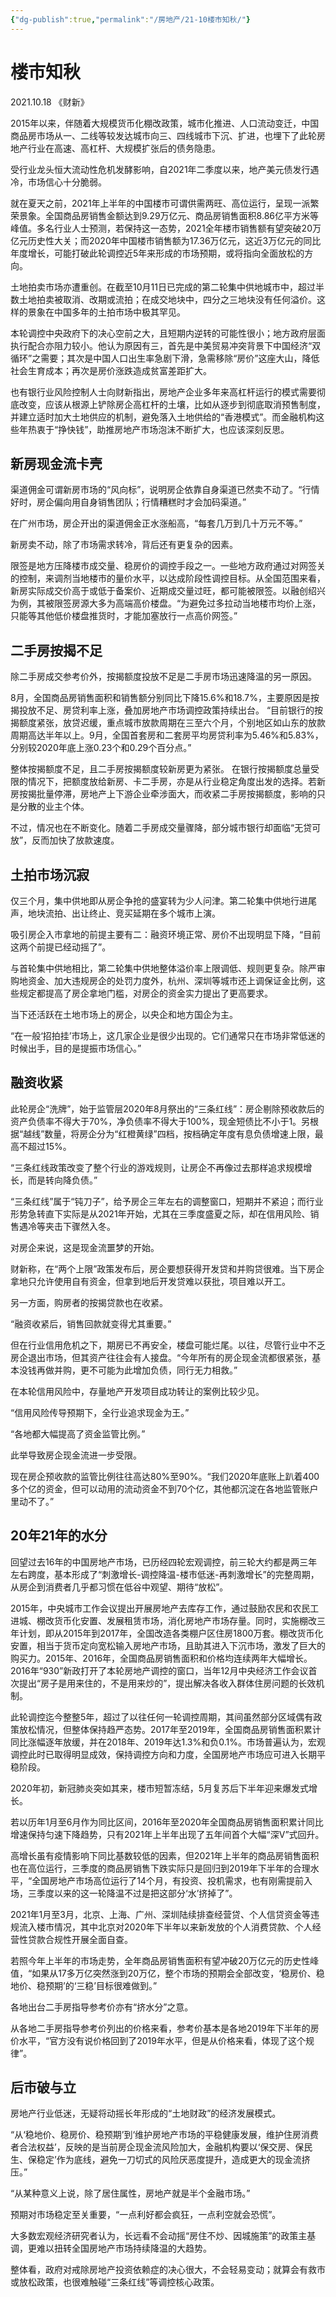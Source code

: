 ```yaml
---
{"dg-publish":true,"permalink":"/房地产/21-10楼市知秋/"}
---
```


# 楼市知秋
2021.10.18 《财新》

2015年以来，伴随着大规模货币化棚改政策，城市化推进、人口流动变迁，中国商品房市场从一、二线等较发达城市向三、四线城市下沉、扩进，也埋下了此轮房地产行业在高速、高杠杆、大规模扩张后的债务隐患。

受行业龙头恒大流动性危机发酵影响，自2021年二季度以来，地产美元债发行遇冷，市场信心十分脆弱。

就在夏天之前，2021年上半年的中国楼市可谓供需两旺、高位运行，呈现一派繁荣景象。全国商品房销售金额达到9.29万亿元、商品房销售面积8.86亿平方米等峰值。多名行业人士预测，若保持这一态势，2021全年楼市销售额有望突破20万亿元历史性大关；而2020年中国楼市销售额为17.36万亿元，这近3万亿元的同比年度增长，可能打破此轮调控近5年来形成的市场预期，或将指向全面放松的方向。

土地拍卖市场亦遭重创。在截至10月11日已完成的第二轮集中供地城市中，超过半数土地拍卖被取消、改期或流拍；在成交地块中，四分之三地块没有任何溢价。这样的景象在中国多年的土拍市场中极其罕见。

本轮调控中央政府下的决心空前之大，且短期内逆转的可能性很小；地方政府层面执行配合亦阻力较小。他认为原因有三，首先是中美贸易冲突背景下中国经济“双循环”之需要；其次是中国人口出生率急剧下滑，急需移除“房价”这座大山，降低社会生育成本；再次是房价涨跌造成贫富差距扩大。

也有银行业风险控制人士向财新指出，房地产企业多年来高杠杆运行的模式需要彻底改变，应该从根源上铲除房企高杠杆的土壤，比如从逐步到彻底取消预售制度，并建立适时加大土地供应的机制，避免落入土地供给的“香港模式”。而金融机构这些年热衷于“挣快钱”，助推房地产市场泡沫不断扩大，也应该深刻反思。

## 新房现金流卡壳

渠道佣金可谓新房市场的“风向标”，说明房企依靠自身渠道已然卖不动了。“行情好时，房企偏向用自身销售团队；行情糟糕时才会加码渠道。”

在广州市场，房企开出的渠道佣金正水涨船高，“每套几万到几十万元不等。”

新房卖不动，除了市场需求转冷，背后还有更复杂的因素。

限签是地方压降楼市成交量、稳房价的调控手段之一。一些地方政府通过对网签关的控制，来调剂当地楼市的量价水平，以达成阶段性调控目标。从全国范围来看，新房实际成交价高于或低于备案价、近期成交量过旺，都可能被限签。以融创绍兴为例，其被限签房源大多为高端高价楼盘。“为避免过多拉动当地楼市均价上涨，只能等其他低价楼盘推货时，才能加塞放行一点高价网签。”

## 二手房按揭不足

除二手房成交参考价外，按揭额度投放不足是二手房市场迅速降温的另一原因。

8月，全国商品房销售面积和销售额分别同比下降15.6%和18.7%，主要原因是按揭投放不足、房贷利率上涨，叠加房地产市场调控政策持续出台。
“目前银行的按揭额度紧张，放贷迟缓，重点城市放款周期在三至六个月，个别地区如山东的放款周期高达半年以上。9月，全国首套房和二套房平均房贷利率为5.46%和5.83%，分别较2020年底上涨0.23个和0.29个百分点。”

整体按揭额度不足，且二手房按揭额度较新房更为紧张。
在银行按揭额度总量受限的情况下，把额度放给新房、卡二手房，亦是从行业稳定角度出发的选择。若新房按揭批量停滞，房地产上下游企业牵涉面大，而收紧二手房按揭额度，影响的只是分散的业主个体。

不过，情况也在不断变化。随着二手房成交量骤降，部分城市银行却面临“无贷可放”，反而加快了放款速度。

## 土拍市场沉寂

仅三个月，集中供地即从房企争抢的盛宴转为少人问津。第二轮集中供地行进尾声，地块流拍、出让终止、竞买延期在多个城市上演。

吸引房企入市拿地的前提主要有二：融资环境正常、房价不出现明显下降，“目前这两个前提已经动摇了”。

与首轮集中供地相比，第二轮集中供地整体溢价率上限调低、规则更复杂。除严审购地资金、加大违规房企的处罚力度外，杭州、深圳等城市还上调保证金比例，这些规定都提高了房企拿地门槛，对房企的资金实力提出了更高要求。

当下还活跃在土地市场上的房企，以央企和地方国企为主。

“在一般‘招拍挂’市场上，这几家企业是很少出现的。它们通常只在市场非常低迷的时候出手，目的是提振市场信心。”

## 融资收紧

此轮房企“洗牌”，始于监管层2020年8月祭出的“三条红线”：房企剔除预收款后的资产负债率不得大于70%，净负债率不得大于100%，现金短债比不小于1。另根据“越线”数量，将房企分为“红橙黄绿”四档，按档确定年度有息负债增速上限，最高不超过15%。

“三条红线政策改变了整个行业的游戏规则，让房企不再像过去那样追求规模增长，而是转向降负债。”

“三条红线”属于“钝刀子”，给予房企三年左右的调整窗口，短期并不紧迫；而行业形势急转直下实际是从2021年开始，尤其在三季度盛夏之际，却在信用风险、销售遇冷等夹击下骤然入冬。

对房企来说，这是现金流噩梦的开始。

财新称，在“两个上限”政策发布后，房企要想获得开发贷和并购贷很难。当下房企拿地只允许使用自有资金，但拿到地后开发贷难以获批，项目难以开工。

另一方面，购房者的按揭贷款也在收紧。

“融资收紧后，销售回款就变得尤其重要。”

但在行业信用危机之下，期房已不再安全，楼盘可能烂尾。以往，尽管行业中不乏房企退出市场，但其资产往往会有人接盘。“今年所有的房企现金流都很紧张，基本没钱再做并购，更不可能为此增加负债，同行无力相救。”

在本轮信用风险中，存量地产开发项目成功转让的案例比较少见。

“信用风险传导预期下，全行业追求现金为王。”

“各地都大幅提高了资金监管比例。”

此举导致房企现金流进一步受限。

现在房企预收款的监管比例往往高达80%至90%。“我们2020年底账上趴着400多个亿的资金，但可以动用的流动资金不到70个亿，其他都沉淀在各地监管账户里动不了。”

## 20年21年的水分

回望过去16年的中国房地产市场，已历经四轮宏观调控，前三轮大约都是两三年左右跨度，基本形成了“刺激增长-调控降温-楼市低迷-再刺激增长”的完整周期，从房企到消费者几乎都习惯在低谷中观望、期待“放松”。

2015年，中央城市工作会议提出开展房地产去库存工作，通过鼓励农民和农民工进城、棚改货币化安置、发展租赁市场，消化房地产市场存量。同时，实施棚改三年计划，即从2015年到2017年，全国改造各类棚户区住房1800万套。棚改货币化安置，相当于货币定向宽松输入房地产市场，且助其进入下沉市场，激发了巨大的购买力。2015年、2016年，全国商品房销售面积和价格均连续两年大幅增长。2016年“930”新政打开了本轮房地产调控的窗口，当年12月中央经济工作会议首次提出“房子是用来住的，不是用来炒的”，提出解决各收入群体住房问题的长效机制。

此轮调控迄今整整5年，超过了以往任何一轮调控周期，其间虽然部分区域偶有政策放松情况，但整体保持趋严态势。2017年至2019年，全国商品房销售面积累计同比涨幅逐年放缓，并在2018年、2019年达1.3%和负0.1%。市场普遍认为，宏观调控此时已取得明显成效，保持调控方向和力度，全国房地产市场应可进入长期平稳阶段。

2020年初，新冠肺炎突如其来，楼市短暂冻结，5月复苏后下半年迎来爆发式增长。

若以历年1月至6月作为同比区间，2016年至2020年全国商品房销售面积累计同比增速保持匀速下降趋势，只有2021年上半年出现了五年间首个大幅“深V”式回升。

高增长虽有疫情影响下同比基数较低的因素，但2021年上半年的商品房销售面积也在高位运行，三季度的商品房销售下跌实际只是回归到2019年下半年的合理水平，“全国房地产市场高位运行了14个月，有投资、投机需求，也有刚需提前入场，三季度以来的这一轮降温不过是把这部分‘水’挤掉了”。

2021年1月至3月，北京、上海、广州、深圳陆续排查经营贷、个人信贷资金等违规流入楼市情况，其中北京对2020年下半年以来新发放的个人消费贷款、个人经营性贷款合规性开展全面自查。

若照今年上半年的市场走势，全年商品房销售面积有望冲破20万亿元的历史性峰值，“如果从17多万亿突然涨到20万亿，整个市场的预期会全部改变，‘稳房价、稳地价、稳预期’的‘三稳’目标很难做到。”

各地出台二手房指导参考价亦有“挤水分”之意。

从各地二手房指导参考价列出的价格来看，参考价基本是各地2019年下半年的房价水平，“官方没有说价格回到了2019年水平，但是从价格来看，体现了这个规律”。

## 后市破与立

房地产行业低迷，无疑将动摇长年形成的“土地财政”的经济发展模式。

“从‘稳地价、稳房价、稳预期’到‘维护房地产市场的平稳健康发展，维护住房消费者合法权益’，反映的是当前房企现金流风险加大，金融机构要以‘保交房、保民生、保稳定’作为底线，避免一刀切式的风险厌恶度提升，造成更大的现金流挤压。”

“从某种意义上说，除了居住属性，房地产就是半个金融市场。”

预期对市场稳定至关重要，“一点利好都会疯狂，一点利空就会恐慌”。

大多数宏观经济研究者认为，长远看不会动摇“房住不炒、因城施策”的政策主基调，更难以扭转全国房地产市场持续降温的大趋势。

整体看，政府对戒除房地产投资依赖症的决心很大，不会轻易变动；就算会有救市或放松政策，也很难触碰“三条红线”等调控核心政策。

